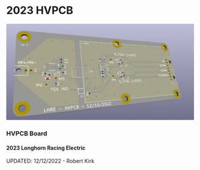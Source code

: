 # 2023 HVPCB

<p>
    <img src="./HVPCB/HVPCB_IMAGE.png" width="500" height="auto" />
</p>

### HVPCB Board

#### 2023 Longhorn Racing Electric

UPDATED: 12/12/2022 - Robert Kirk

